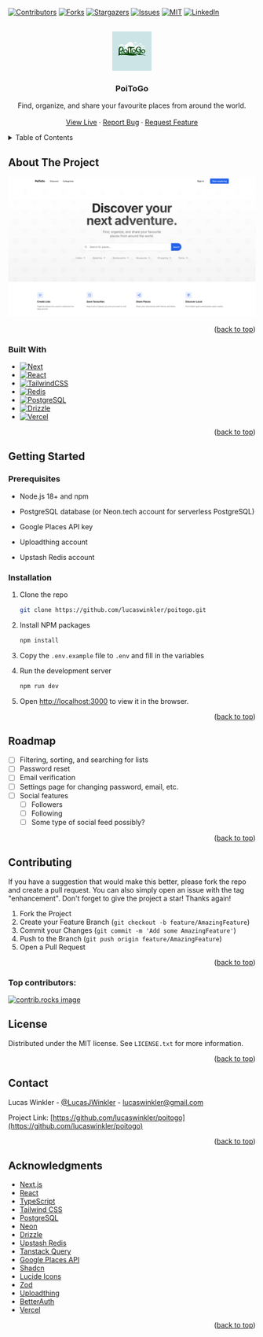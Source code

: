 <!-- Improved compatibility of back to top link: See: https://github.com/othneildrew/Best-README-Template/pull/73 -->

<a id="readme-top"></a>

<!--
*** Thanks for checking out the Best-README-Template. If you have a suggestion
*** that would make this better, please fork the repo and create a pull request
*** or simply open an issue with the tag "enhancement".
*** Don't forget to give the project a star!
*** Thanks again! Now go create something AMAZING! :D
-->

<!-- PROJECT SHIELDS -->
<!--
*** I'm using markdown "reference style" links for readability.
*** Reference links are enclosed in brackets [ ] instead of parentheses ( ).
*** See the bottom of this document for the declaration of the reference variables
*** for contributors-url, forks-url, etc. This is an optional, concise syntax you may use.
*** https://www.markdownguide.org/basic-syntax/#reference-style-links
-->

[![Contributors][contributors-shield]][contributors-url]
[![Forks][forks-shield]][forks-url]
[![Stargazers][stars-shield]][stars-url]
[![Issues][issues-shield]][issues-url]
[![MIT][license-shield]][license-url]
[![LinkedIn][linkedin-shield]][linkedin-url]

<!-- PROJECT LOGO -->
<br />
<div align="center">
  <a href="https://github.com/lucaswinkler/poitogo">
    <img src="images/logo.png" alt="Logo" width="80" height="80">
  </a>

<h3 align="center">PoiToGo</h3>

  <p align="center">
    Find, organize, and share your favourite places from around the world.
    <br />
    <br />
    <a href="https://poitogo.vercel.app/">View Live</a>
    &middot;
    <a href="https://github.com/lucaswinkler/poitogo/issues/new?labels=bug&template=bug-report---.md">Report Bug</a>
    &middot;
    <a href="https://github.com/lucaswinkler/poitogo/issues/new?labels=enhancement&template=feature-request---.md">Request Feature</a>
  </p>
</div>

<!-- TABLE OF CONTENTS -->
<details>
  <summary>Table of Contents</summary>
  <ol>
    <li>
      <a href="#about-the-project">About The Project</a>
      <ul>
        <li><a href="#built-with">Built With</a></li>
      </ul>
    </li>
    <li>
      <a href="#getting-started">Getting Started</a>
      <ul>
        <li><a href="#prerequisites">Prerequisites</a></li>
        <li><a href="#installation">Installation</a></li>
      </ul>
    </li>
    <li><a href="#roadmap">Roadmap</a></li>
    <li><a href="#contributing">Contributing</a></li>
    <li><a href="#license">License</a></li>
    <li><a href="#contact">Contact</a></li>
    <li><a href="#acknowledgments">Acknowledgments</a></li>
  </ol>
</details>

<!-- ABOUT THE PROJECT -->

## About The Project

[![Product Name Screen Shot][product-screenshot]](https://poitogo.vercel.app/)

<p align="right">(<a href="#readme-top">back to top</a>)</p>

### Built With

- [![Next][Next.js]][Next-url]
- [![React][React.js]][React-url]
- [![TailwindCSS][TailwindCSS]][TailwindCSS-url]
- [![Redis][Redis]][Redis-url]
- [![PostgreSQL][PostgreSQL]][PostgreSQL-url]
- [![Drizzle][Drizzle]][Drizzle-url]
- [![Vercel][Vercel]][Vercel-url]

<p align="right">(<a href="#readme-top">back to top</a>)</p>

<!-- GETTING STARTED -->

## Getting Started

### Prerequisites

- Node.js 18+ and npm

- PostgreSQL database (or Neon.tech account for serverless PostgreSQL)
- Google Places API key
- Uploadthing account
- Upstash Redis account

### Installation

1. Clone the repo
   ```sh
   git clone https://github.com/lucaswinkler/poitogo.git
   ```
2. Install NPM packages
   ```sh
   npm install
   ```
3. Copy the `.env.example` file to `.env` and fill in the variables

4. Run the development server

   ```sh
   npm run dev
   ```

5. Open [http://localhost:3000](http://localhost:3000) to view it in the browser.

<p align="right">(<a href="#readme-top">back to top</a>)</p>

<!-- ROADMAP -->

## Roadmap

- [ ] Filtering, sorting, and searching for lists
- [ ] Password reset
- [ ] Email verification
- [ ] Settings page for changing password, email, etc.
- [ ] Social features
  - [ ] Followers
  - [ ] Following
  - [ ] Some type of social feed possibly?

<!-- See the [open issues](https://github.com/lucaswinkler/poitogo/issues) for a full list of proposed features (and known issues). -->

<p align="right">(<a href="#readme-top">back to top</a>)</p>

<!-- CONTRIBUTING -->

## Contributing

If you have a suggestion that would make this better, please fork the repo and create a pull request. You can also simply open an issue with the tag "enhancement".
Don't forget to give the project a star! Thanks again!

1. Fork the Project
2. Create your Feature Branch (`git checkout -b feature/AmazingFeature`)
3. Commit your Changes (`git commit -m 'Add some AmazingFeature'`)
4. Push to the Branch (`git push origin feature/AmazingFeature`)
5. Open a Pull Request

<p align="right">(<a href="#readme-top">back to top</a>)</p>

### Top contributors:

<a href="https://github.com/lucaswinkler/poitogo/graphs/contributors">
  <img src="https://contrib.rocks/image?repo=lucaswinkler/poitogo" alt="contrib.rocks image" />
</a>

<!-- LICENSE -->

## License

Distributed under the MIT license. See `LICENSE.txt` for more information.

<p align="right">(<a href="#readme-top">back to top</a>)</p>

<!-- CONTACT -->

## Contact

Lucas Winkler - [@LucasJWinkler](https://twitter.com/LucasJWinkler) - lucaswinkler@gmail.com

Project Link: [https://github.com/lucaswinkler/poitogo](https://github.com/lucaswinkler/poitogo)

<p align="right">(<a href="#readme-top">back to top</a>)</p>

<!-- ACKNOWLEDGMENTS -->

## Acknowledgments

- [Next.js](https://nextjs.org/)
- [React](https://react.dev/)
- [TypeScript](https://www.typescriptlang.org/)
- [Tailwind CSS](https://tailwindcss.com/)
- [PostgreSQL](https://www.postgresql.org/)
- [Neon](https://neon.tech/)
- [Drizzle](https://orm.drizzle.team/)
- [Upstash Redis](https://upstash.com/)
- [Tanstack Query](https://tanstack.com/query)
- [Google Places API](https://places.googleapis.com/)
- [Shadcn](https://ui.shadcn.com/)
- [Lucide Icons](https://lucide.dev/)
- [Zod](https://zod.dev/)
- [Uploadthing](https://uploadthing.com/)
- [BetterAuth](https://betterauth.com/)
- [Vercel](https://vercel.com/)

<p align="right">(<a href="#readme-top">back to top</a>)</p>

<!-- MARKDOWN LINKS & IMAGES -->
<!-- https://www.markdownguide.org/basic-syntax/#reference-style-links -->

[contributors-shield]: https://img.shields.io/github/contributors/lucaswinkler/poitogo.svg?style=for-the-badge
[contributors-url]: https://github.com/lucaswinkler/poitogo/graphs/contributors
[forks-shield]: https://img.shields.io/github/forks/lucaswinkler/poitogo.svg?style=for-the-badge
[forks-url]: https://github.com/lucaswinkler/poitogo/network/members
[stars-shield]: https://img.shields.io/github/stars/lucaswinkler/poitogo.svg?style=for-the-badge
[stars-url]: https://github.com/lucaswinkler/poitogo/stargazers
[issues-shield]: https://img.shields.io/github/issues/lucaswinkler/poitogo.svg?style=for-the-badge
[issues-url]: https://github.com/lucaswinkler/poitogo/issues
[license-shield]: https://img.shields.io/github/license/lucaswinkler/poitogo.svg?style=for-the-badge
[license-url]: https://github.com/lucaswinkler/poitogo/blob/master/LICENSE.txt
[linkedin-shield]: https://img.shields.io/badge/-LinkedIn-black.svg?style=for-the-badge&logo=linkedin&colorB=555
[linkedin-url]: https://linkedin.com/in/lucas-winkler
[product-screenshot]: images/screenshot.png
[Next.js]: https://img.shields.io/badge/next.js-000000?style=for-the-badge&logo=nextdotjs&logoColor=white
[Next-url]: https://nextjs.org/
[React.js]: https://img.shields.io/badge/React-20232A?style=for-the-badge&logo=react&logoColor=61DAFB
[React-url]: https://reactjs.org/
[TailwindCSS]: https://img.shields.io/badge/Tailwind%20CSS-%2338B2AC.svg?logo=tailwind-css&logoColor=white
[TailwindCSS-url]: https://tailwindcss.com/
[Redis]: https://img.shields.io/badge/Redis-%23DD0031.svg?logo=redis&logoColor=white
[Redis-url]: https://upstash.com/
[PostgreSQL]: https://img.shields.io/badge/Postgres-%23316192.svg?logo=postgresql&logoColor=white
[PostgreSQL-url]: https://www.postgresql.org/
[Drizzle]: https://img.shields.io/badge/Drizzle-C5F74F?logo=drizzle&logoColor=000
[Drizzle-url]: https://orm.drizzle.team/
[Vercel]: https://img.shields.io/badge/Vercel-%23000000.svg?logo=vercel&logoColor=white
[Vercel-url]: https://vercel.com/
[TypeScript]: https://img.shields.io/badge/TypeScript-3178C6?logo=typescript&logoColor=fff
[TypeScript-url]: https://www.typescriptlang.org/
